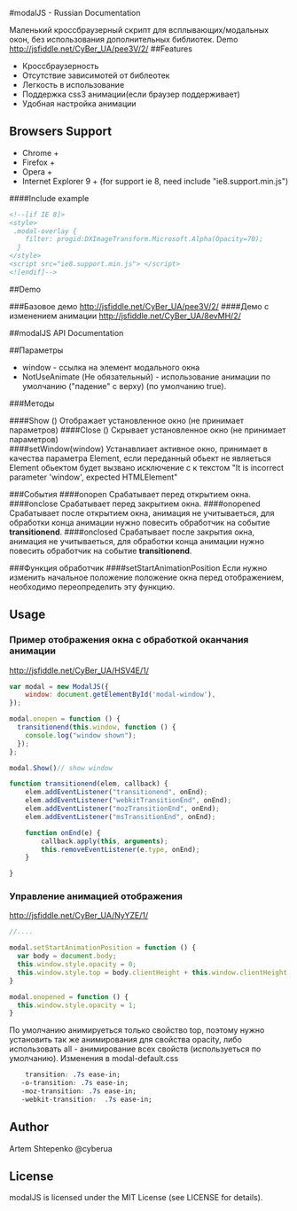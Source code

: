 #modalJS - Russian Documentation

Маленький кроссбраузерный скрипт для всплывающих/модальных окон, без использования дополнительных библиотек. Demo http://jsfiddle.net/CyBer_UA/pee3V/2/
##Features

 * Кроссбраузерность
 * Отсутствие зависимотей от библеотек
 * Легкость в использование
 * Поддержка css3 анимации(если браузер поддерживает)
 * Удобная настройка анимации

## Browsers Support
 * Chrome +
 * Firefox + 
 * Opera +
 * Internet Explorer 9 + (for support ie 8, need include "ie8.support.min.js")

####Include example
``` HTML
<!--[if IE 8]>
<style>
 .modal-overlay {
    filter: progid:DXImageTransform.Microsoft.Alpha(Opacity=70);
  }
</style>
<script src="ie8.support.min.js"> </script>
<![endif]-->
```

##Demo

###Базовое демо 
http://jsfiddle.net/CyBer_UA/pee3V/2/
####Демо с изменением анимации 
http://jsfiddle.net/CyBer_UA/8evMH/2/

##modalJS API Documentation

##Параметры
 * window - ссылка на элемент модального окна
 * NotUseAnimate (Не обязательный) - использование анимации по умолчанию ("падение" с верху) (по умолчанию true).

###Методы

####Show ()
  Отображает установленное окно (не принимает параметров)
####Close ()
  Скрывает установленное окно (не принимает параметров)<br>
####setWindow(window) 
  Устанавлиает активное окно, принимает в качества параметра Element, если переданный обьект не являеться Element обьектом будет вызвано исключение с к текстом "It is incorrect parameter 'window', expected HTMLElement"

###События
####onopen
Срабатывает перед открытием окна.
####onсlose
Срабатывает перед закрытием окна.
####onopened
Срабатывает после открытием окна, анимация не учитываеться, для обработки конца анимации нужно повесить обработчик на событие <b>transitionend</b>.
####onсlosed
Срабатывает после закрытия окна, анимация не учитываеться, для обработки конца анимации нужно повесить обработчик на событие <b>transitionend</b>.


###Функция обработчик
####setStartAnimationPosition
Если нужно изменить начальное положение положение окна перед отображением, необходимо переопределить эту функцию.

## Usage

### Пример отображения окна с обработкой оканчания анимации

http://jsfiddle.net/CyBer_UA/HSV4E/1/
```javascript
var modal = new ModalJS({
    window: document.getElementById('modal-window'),
});

modal.onopen = function () {
  transitionend(this.window, function () {
    console.log("window shown");
  });
};

modal.Show()// show window

function transitionend(elem, callback) {
    elem.addEventListener("transitionend", onEnd);
    elem.addEventListener("webkitTransitionEnd", onEnd);
    elem.addEventListener("mozTransitionEnd", onEnd);
    elem.addEventListener("msTransitionEnd", onEnd);

    function onEnd(e) {
        callback.apply(this, arguments);
        this.removeEventListener(e.type, onEnd);
    }

}
```

### Управление анимацией отображения

http://jsfiddle.net/CyBer_UA/NyYZE/1/
```javascript
//....

modal.setStartAnimationPosition = function () {
  var body = document.body;
  this.window.style.opacity = 0;
  this.window.style.top = body.clientHeight + this.window.clientHeight + "px"; // move from bottom
}

modal.onopened = function () {
  this.window.style.opacity = 1;
}

```
По умолчанию анимируеться только свойство top, поэтому нужно установить так же анимирования для свойства opacity, либо использовать all - анимирование всех свойств (используеться по умолчанию).
Изменения в modal-default.css
```CSS 
    transition: .7s ease-in;
   -o-transition: .7s ease-in;
   -moz-transition: .7s ease-in;
   -webkit-transition:  .7s ease-in;

```

## Author

Artem Shtepenko @cyberua

## License

modalJS is licensed under the MIT License (see LICENSE for details).
